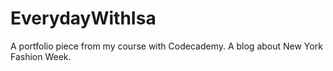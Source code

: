 # EverydayWithIsa

A portfolio piece from my course with Codecademy.
A blog about New York Fashion Week.
